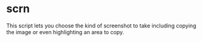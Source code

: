 # scrn
This script lets you choose the kind of screenshot to take including copying the image or even highlighting an area to copy.
